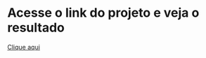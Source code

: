 # Acesse o link do projeto e veja o resultado

<a href="https://mathzinxss.github.io/myWorks/myProjects/projetos/projetos%20Instagram/footer/" target="_blank">Clique aqui</a>
